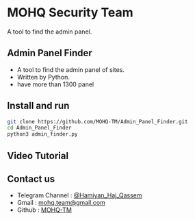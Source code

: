 # MOHQ Security Team
A tool to find the admin panel.

## Admin Panel Finder
+ A tool to find the admin panel of sites.
+ Written by Python.
+ have more than 1300 panel

## Install and run
```bash
git clone https://github.com/MOHQ-TM/Admin_Panel_Finder.git
cd Admin_Panel_Finder
python3 admin_finder.py
```

## Video Tutorial


## Contact us
- Telegram Channel : [@Hamiyan_Haj_Qassem](https://t.me/Hamiyan_Haj_Qassem)
- Gmail : [mohq.team@gmail.com](mailto:mohq.team@gmail.com)
- Github : [MOHQ-TM](https://github.com/MOHQ-TM)
